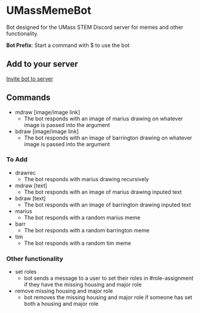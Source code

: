 # UMassMemeBot

Bot designed for the UMass STEM Discord server for memes and other functionality.

**Bot Prefix**: Start a command with $ to use the bot

## Add to your server

[Invite bot to server](https://discordapp.com/api/oauth2/authorize?client_id=552254598279069708&permissions=1342179392&scope=bot)

## Commands

- mdraw [image/image link]
  - The bot responds with an image of marius drawing on whatever image is passed into the argument
- bdraw [image/image link]
  - The bot responds with an image of barrington drawing on whatever image is passed into the argument
  
### To Add
- drawrec
  - The bot responds with marius drawing recursively
- mdraw [text]
  - The bot responds with an image of marius drawing inputed text
- bdraw [text]
  - The bot responds with an image of barrington drawing inputed text
- marius
  - The bot responds with a random marius meme
- barr
  - The bot responds with a random barrington meme
- tim
  - The bot responds with a random tim meme

### Other functionality
- set roles
  - bot sends a message to a user to set their roles in #role-assignment if they have the missing housing and major role
- remove missing housing and major role
  - bot removes the missing housing and major role if someone has set both a housing and major role

